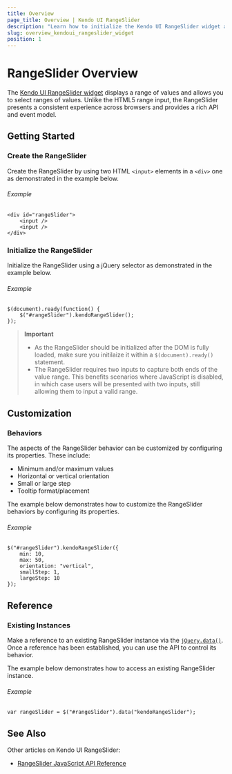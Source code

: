 ```yaml
---
title: Overview
page_title: Overview | Kendo UI RangeSlider
description: "Learn how to initialize the Kendo UI RangeSlider widget and configure its behaviors."
slug: overview_kendoui_rangeslider_widget
position: 1
---
```


# RangeSlider Overview

The [Kendo UI RangeSlider widget](http://demos.telerik.com/kendo-ui/slider/events) displays a range of values and allows you to select ranges of values. Unlike the HTML5 range input, the RangeSlider presents a consistent experience across browsers and provides a rich API and event model.

## Getting Started

### Create the RangeSlider

Create the RangeSlider by using two HTML `<input>` elements in a `<div>` one as demonstrated in the example below.

###### Example

    <div id="rangeSlider">
        <input />
        <input />
    </div>


### Initialize the RangeSlider

Initialize the RangeSlider using a jQuery selector as demonstrated in the example below.

###### Example

    $(document).ready(function() {
        $("#rangeSlider").kendoRangeSlider();
    });

> **Important**  
> * As the RangeSlider should be initialized after the DOM is fully loaded, make sure you initilaize it within a `$(document).ready()` statement.
> * The RangeSlider requires two inputs to capture both ends of the value range. This benefits scenarios where JavaScript is disabled, in which case users will be presented with two inputs, still allowing them to input a valid range.

## Customization

### Behaviors

The aspects of the RangeSlider behavior can be customized by configuring its properties. These include:

*   Minimum and/or maximum values
*   Horizontal or vertical orientation
*   Small or large step
*   Tooltip format/placement

The example below demonstrates how to customize the RangeSlider behaviors by configuring its properties.

###### Example

    $("#rangeSlider").kendoRangeSlider({
        min: 10,
        max: 50,
        orientation: "vertical",
        smallStep: 1,
        largeStep: 10
    });

## Reference

### Existing Instances

Make a reference to an existing RangeSlider instance via the [`jQuery.data()`](http://api.jquery.com/jQuery.data/). Once a reference has been established, you can use the API to control its behavior.

The example below demonstrates how to access an existing RangeSlider instance.

###### Example

    var rangeSlider = $("#rangeSlider").data("kendoRangeSlider");

## See Also

Other articles on Kendo UI RangeSlider:

* [RangeSlider JavaScript API Reference](/api/javascript/ui/rangeslider)
